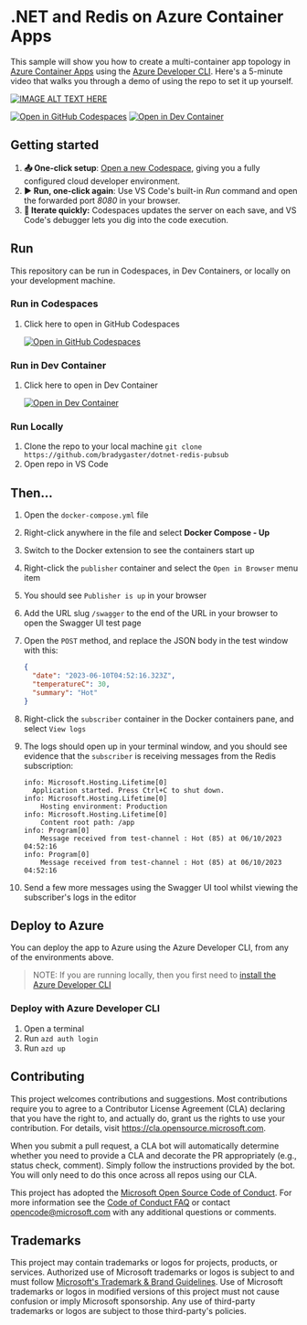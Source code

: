 # .NET and Redis on Azure Container Apps

This sample will show you how to create a multi-container app topology in [Azure Container Apps](https://learn.microsoft.com/en-us/azure/container-apps/) using the [Azure Developer CLI](https://aka.ms/azd/install). Here's a 5-minute video that walks you through a demo of using the repo to set it up yourself. 

[![IMAGE ALT TEXT HERE](https://img.youtube.com/vi/ob8c2pQVw7c/0.jpg)](https://www.youtube.com/embed/ob8c2pQVw7c)

[![Open in GitHub Codespaces](https://img.shields.io/static/v1?style=for-the-badge&label=GitHub+Codespaces&message=Open&color=lightgrey&logo=github)](https://codespaces.new/bradygaster/dotnet-redis-pubsub)
[![Open in Dev Container](https://img.shields.io/static/v1?style=for-the-badge&label=Dev+Container&message=Open&color=blue&logo=visualstudiocode)](https://vscode.dev/redirect?url=vscode://ms-vscode-remote.remote-containers/cloneInVolume?url=https://github.com/bradygaster/dotnet-redis-pubsub)

## Getting started

1. **📤 One-click setup**: [Open a new Codespace](https://codespaces.new/bradygaster/dotnet-redis-pubsub), giving you a fully configured cloud developer environment.
3. **▶️ Run, one-click again**: Use VS Code's built-in *Run* command and open the forwarded port *8080* in your browser.
5. **🔄 Iterate quickly:** Codespaces updates the server on each save, and VS Code's debugger lets you dig into the code execution.

## Run

This repository can be run in Codespaces, in Dev Containers, or locally on your development machine. 

### Run in Codespaces

1. Click here to open in GitHub Codespaces

    [![Open in GitHub Codespaces](https://img.shields.io/static/v1?style=for-the-badge&label=GitHub+Codespaces&message=Open&color=lightgrey&logo=github)](https://codespaces.new/bradygaster/dotnet-redis-pubsub)

### Run in Dev Container

1. Click here to open in Dev Container

    [![Open in Dev Container](https://img.shields.io/static/v1?style=for-the-badge&label=Dev+Container&message=Open&color=blue&logo=visualstudiocode)](https://vscode.dev/redirect?url=vscode://ms-vscode-remote.remote-containers/cloneInVolume?url=https://github.com/bradygaster/dotnet-redis-pubsub)


### Run Locally

1. Clone the repo to your local machine `git clone https://github.com/bradygaster/dotnet-redis-pubsub`
1. Open repo in VS Code

## Then...

1. Open the `docker-compose.yml` file
1. Right-click anywhere in the file and select **Docker Compose - Up**
1. Switch to the Docker extension to see the containers start up
1. Right-click the `publisher` container and select the `Open in Browser` menu item
1. You should see `Publisher is up` in your browser
1. Add the URL slug `/swagger` to the end of the URL in your browser to open the Swagger UI test page
1. Open the `POST` method, and replace the JSON body in the test window with this:

    ```json
    {
      "date": "2023-06-10T04:52:16.323Z",
      "temperatureC": 30,
      "summary": "Hot"
    }
    ```
1. Right-click the `subscriber` container in the Docker containers pane, and select `View logs`
1. The logs should open up in your terminal window, and you should see evidence that the `subscriber` is receiving messages from the Redis subscription:

    ```
    info: Microsoft.Hosting.Lifetime[0]
      Application started. Press Ctrl+C to shut down.
    info: Microsoft.Hosting.Lifetime[0]
        Hosting environment: Production
    info: Microsoft.Hosting.Lifetime[0]
        Content root path: /app
    info: Program[0]
        Message received from test-channel : Hot (85) at 06/10/2023 04:52:16
    info: Program[0]
        Message received from test-channel : Hot (85) at 06/10/2023 04:52:16
    ```

1. Send a few more messages using the Swagger UI tool whilst viewing the subscriber's logs in the editor

## Deploy to Azure

You can deploy the app to Azure using the Azure Developer CLI, from any of the environments above.

> NOTE: If you are running locally, then you first need to [install the Azure Developer CLI](https://aka.ms/azd/install)

### Deploy with Azure Developer CLI

1. Open a terminal
1. Run `azd auth login`
1. Run `azd up`

## Contributing

This project welcomes contributions and suggestions.  Most contributions require you to agree to a
Contributor License Agreement (CLA) declaring that you have the right to, and actually do, grant us
the rights to use your contribution. For details, visit https://cla.opensource.microsoft.com.

When you submit a pull request, a CLA bot will automatically determine whether you need to provide
a CLA and decorate the PR appropriately (e.g., status check, comment). Simply follow the instructions
provided by the bot. You will only need to do this once across all repos using our CLA.

This project has adopted the [Microsoft Open Source Code of Conduct](https://opensource.microsoft.com/codeofconduct/).
For more information see the [Code of Conduct FAQ](https://opensource.microsoft.com/codeofconduct/faq/) or
contact [opencode@microsoft.com](mailto:opencode@microsoft.com) with any additional questions or comments.

## Trademarks

This project may contain trademarks or logos for projects, products, or services. Authorized use of Microsoft 
trademarks or logos is subject to and must follow 
[Microsoft's Trademark & Brand Guidelines](https://www.microsoft.com/en-us/legal/intellectualproperty/trademarks/usage/general).
Use of Microsoft trademarks or logos in modified versions of this project must not cause confusion or imply Microsoft sponsorship.
Any use of third-party trademarks or logos are subject to those third-party's policies.
